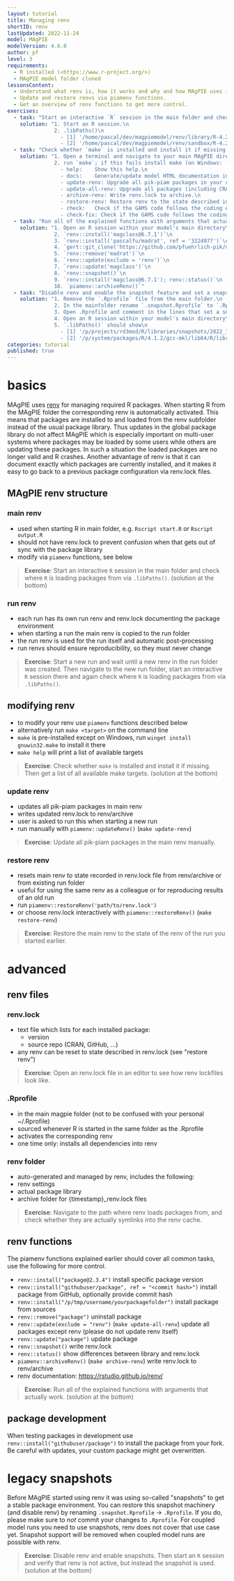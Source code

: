```yaml
---
layout: tutorial
title: Managing renv
shortID: renv
lastUpdated: 2022-11-24
model: MAgPIE
modelVersion: 4.6.0
author: pf
level: 3
requirements:
  - R installed (<https://www.r-project.org/>)
  - MAgPIE model folder cloned
lessonsContent:
  - Understand what renv is, how it works and why and how MAgPIE uses it.
  - Update and restore renvs via piamenv functions.
  - Get an overview of renv functions to get more control.
exercises:
  - task: "Start an interactive `R` session in the main folder and check where `R` is loading packages from via `.libPaths()`."
    solution: "1. Start an R session.\n
               2. .libPaths()\n
                 - [1] '/home/pascal/dev/magpiemodel/renv/library/R-4.2/x86_64-pc-linux-gnu'\n
                 - [2] '/home/pascal/dev/magpiemodel/renv/sandbox/R-4.2/x86_64-pc-linux-gnu/6e5b3dc8'"
  - task: "Check whether `make` is installed and install it if missing. Then get a list of all available make targets."
    solution: "1. Open a terminal and navigate to your main MAgPIE directory\n
               2. run `make`; if this fails install make (on Windows: `winget install gnuwin32.make`) and try again\n
                 - help:    Show this help.\n
                 - docs:    Generate/update model HTML documentation in the doc/ folder.\n
                 - update-renv: Upgrade all pik-piam packages in your renv to the respective latest release and write renv.lock to archive.\n
                 - update-all-renv: Upgrade all packages (including CRAN packages) in your renv to the respective latest release and write renv.lock to archive.\n
                 - archive-renv: Write renv.lock to archive.\n
                 - restore-renv: Restore renv to the state described in interactively selected renv.lock from the archive or a run folder.\n
                 - check:   Check if the GAMS code follows the coding etiquette using gms::codeCheck.\n
                 - check-fix: Check if the GAMS code follows the coding etiquette and offer fixing any problems directly if possible using gms::codeCheck."
  - task: "Run all of the explained functions with arguments that actually work."
    solution: "1. Open an R session within your model's main directory\n
               2. `renv::install('magclass@6.7.1')`\n
               3. `renv::install('pascalfu/madrat', ref = '3224977')`\n
               4. `gert::git_clone('https://github.com/pfuehrlich-pik/madrat.git', './local-madrat'); renv::install('./local-madrat')`\n
               5. `renv::remove('madrat')`\n
               6. `renv::update(exclude = 'renv')`\n
               7. `renv::update('magclass')`\n
               8. `renv::snapshot()`\n
               9. `renv::install('magclass@6.7.1'); renv::status()`\n
               10. `piamenv::archiveRenv()`"
  - task: "Disable renv and enable the snapshot feature and set a snapshot. Then start an `R` session and verify that renv is not active, but instead the snapshot is used."
    solution: "1. Remove the `.Rprofile` file from the main folder.\n
               2. In the mainfolder rename `.snapshot.Rprofile` to `.Rprofile`\n
               3. Open .Rprofile and comment in the lines that set a snapshot\n
               4. Open an R session within your model's main directory\n
               5. `.libPaths()` should show\n
                 - [1] '/p/projects/rd3mod/R/libraries/snapshots/2022_10_28_R4'\n
                 - [2] '/p/system/packages/R/4.1.2/gcc-mkl/lib64/R/library'"
categories: tutorial
published: true
---
```

# basics
MAgPIE uses [renv](https://rstudio.github.io/renv/) for managing required R packages. When starting R from the MAgPIE folder the corresponding renv is automatically activated. This means that packages are installed to and loaded from the renv subfolder instead of the usual package library. Thus updates in the global package library do not affect MAgPIE which is especially important on multi-user systems where packages may be loaded by some users while others are updating these packages. In such a situation the loaded packages are no longer valid and R crashes. Another advantage of renv is that it can document exactly which packages are currently installed, and it makes it easy to go back to a previous package configuration via renv.lock files.

## MAgPIE renv structure
### main renv
- used when starting R in main folder, e.g. `Rscript start.R` or `Rscript output.R`
- should not have renv.lock to prevent confusion when that gets out of sync with the package library
- modify via `piamenv` functions, see below

> **Exercise**: Start an interactive `R` session in the main folder and check where `R` is loading packages from via `.libPaths()`. (solution at the bottom)

### run renv
- each run has its own run renv and renv.lock documenting the package environment
- when starting a run the main renv is copied to the run folder
- the run renv is used for the run itself and automatic post-processing
- run renvs should ensure reproducibility, so they must never change

> **Exercise**: Start a new run and wait until a new renv in the run folder was created. Then navigate to the new run folder, start an interactive `R` session there and again check where `R` is loading packages from via `.libPaths()`.

## modifying renv
- to modify your renv use `piamenv` functions described below
- alternatively run `make <target>` on the command line
- `make` is pre-installed except on Windows, run `winget install gnuwin32.make` to install it there
- `make help` will print a list of available targets

> **Exercise**: Check whether `make` is installed and install it if missing. Then get a list of all available make targets. (solution at the bottom)

### update renv
- updates all pik-piam packages in main renv
- writes updated renv.lock to renv/archive
- user is asked to run this when starting a new run
- run manually with `piamenv::updateRenv()` (`make update-renv`)

> **Exercise**: Update all pik-piam packages in the main renv manually.

### restore renv
- resets main renv to state recorded in renv.lock file from renv/archive or from existing run folder
- useful for using the same renv as a colleague or for reproducing results of an old run
- run `piamenv::restoreRenv('path/to/renv.lock')`
- or choose renv.lock interactively with `piamenv::restoreRenv()` (`make restore-renv`)

> **Exercise**: Restore the main renv to the state of the renv of the run you started earlier.

# advanced
## renv files
### renv.lock
- text file which lists for each installed package:
	- version
	- source repo (CRAN, GitHub, ...)
- any renv can be reset to state described in renv.lock (see "restore renv")

> **Exercise**: Open an renv.lock file in an editor to see how renv lockfiles look like.

### .Rprofile
- in the main magpie folder (not to be confused with your personal ~/.Rprofile)
- sourced whenever R is started in the same folder as the .Rprofile
- activates the corresponding renv
- one time only: installs all dependencies into renv

### renv folder
- auto-generated and managed by renv, includes the following:
- renv settings
- actual package library
- archive folder for {timestamp}_renv.lock files

> **Exercise**: Navigate to the path where renv loads packages from, and check whether they are actually symlinks into the renv cache.

## renv functions
The piamenv functions explained earlier should cover all common tasks, use the following for more control.
- `renv::install("package@2.3.4")` install specific package version
- `renv::install("githubuser/package", ref = "<commit hash>")` install package from GitHub, optionally provide commit hash
- `renv::install("/p/tmp/username/yourpackagefolder")` install package from sources
- `renv::remove("package")` uninstall package
- `renv::update(exclude = "renv")` (`make update-all-renv`) update all packages except renv (please do not update renv itself)
- `renv::update("package")` update package
- `renv::snapshot()` write renv.lock
- `renv::status()` show differences between library and renv.lock
- `piamenv::archiveRenv()` (`make archive-renv`) write renv.lock to renv/archive
- renv documentation: https://rstudio.github.io/renv/

> **Exercise**: Run all of the explained functions with arguments that actually work. (solution at the bottom)

## package development
When testing packages in development use `renv::install("githubuser/package")` to install the package from your fork. Be careful with updates, your custom package might get overwritten.

# legacy snapshots
Before MAgPIE started using renv it was using so-called "snapshots" to get a stable package environment. You can restore this snapshot machinery (and disable renv) by renaming `.snapshot.Rprofile` -> `.Rprofile`. If you do, please make sure to *not* commit your changes to `.Rprofile`. For coupled model runs you need to use snapshots, renv does not cover that use case yet. Snapshot support will be removed when coupled model runs are possible with renv.

> **Exercise**: Disable renv and enable snapshots. Then start an `R` session and verify that renv is not active, but instead the snapshot is used. (solution at the bottom)
